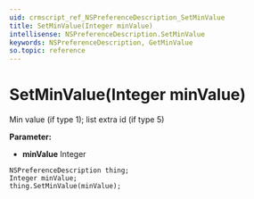 ```yaml
---
uid: crmscript_ref_NSPreferenceDescription_SetMinValue
title: SetMinValue(Integer minValue)
intellisense: NSPreferenceDescription.SetMinValue
keywords: NSPreferenceDescription, GetMinValue
so.topic: reference
---
```


# SetMinValue(Integer minValue)

Min value (if type 1); list extra id (if type 5)

**Parameter:** 
 - **minValue** Integer

```crmscript
NSPreferenceDescription thing;
Integer minValue;
thing.SetMinValue(minValue);
```

